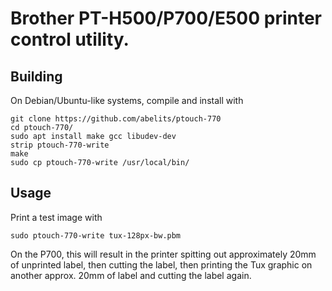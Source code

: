 # Brother PT-H500/P700/E500 printer control utility.

## Building

On Debian/Ubuntu-like systems, compile and install with

```
git clone https://github.com/abelits/ptouch-770
cd ptouch-770/
sudo apt install make gcc libudev-dev
strip ptouch-770-write
make
sudo cp ptouch-770-write /usr/local/bin/
```
## Usage

Print a test image with

```
sudo ptouch-770-write tux-128px-bw.pbm
```

On the P700, this will result in the printer spitting out approximately 20mm of unprinted label, then cutting the label, then printing the Tux graphic on another approx. 20mm of label and cutting the label again.

